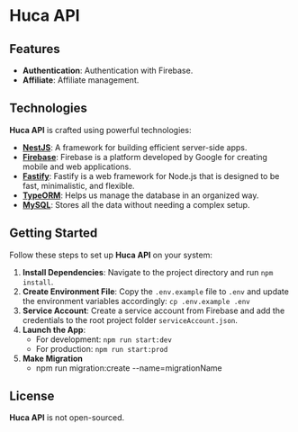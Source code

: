 # Huca API

## Features
- **Authentication**: Authentication with Firebase.
- **Affiliate**: Affiliate management.

## Technologies

**Huca API** is crafted using powerful technologies:

- **[NestJS](https://nestjs.com/)**: A framework for building efficient server-side apps.
- **[Firebase](https://firebase.google.com/)**: Firebase is a platform developed by Google for creating mobile and web applications.
- **[Fastify](https://fastify.io/)**: Fastify is a web framework for Node.js that is designed to be fast, minimalistic, and flexible.
- **[TypeORM](https://typeorm.io/)**: Helps us manage the database in an organized way.
- **[MySQL](https://www.mysql.com/)**: Stores all the data without needing a complex setup.

## Getting Started

Follow these steps to set up **Huca API** on your system:

1. **Install Dependencies**: Navigate to the project directory and run `npm install`.
2. **Create Environment File**: Copy the `.env.example` file to `.env` and update the environment variables accordingly: `cp .env.example .env`
3. **Service Account**: Create a service account from Firebase and add the credentials to the root project folder `serviceAccount.json`.
4. **Launch the App**:
   - For development: `npm run start:dev`
   - For production: `npm run start:prod`
5. **Make Migration**
   - npm run migration:create --name=migrationName
## License

**Huca API** is not open-sourced.
